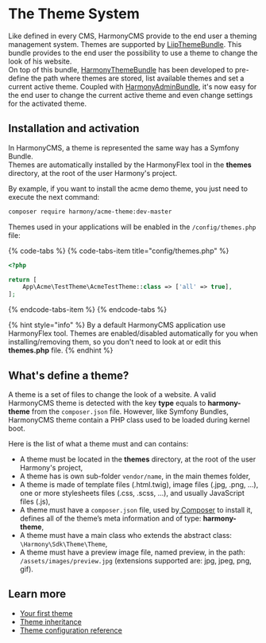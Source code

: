 # The Theme System

Like defined in every CMS, HarmonyCMS provide to the end user a theming management system. Themes are supported by [LiipThemeBundle](https://packagist.org/packages/liip/theme-bundle). This bundle provides to the end user the possibility to use a theme to change the look of his website.  
On top of this bundle, [HarmonyThemeBundle](https://packagist.org/packages/harmony/theme-bundle) has been developed to pre-define the path where themes are stored, list available themes and set a current active theme. Coupled with [HarmonyAdminBundle](https://marketplace.harmonycms.net/package/harmony-admin-bundle), it's now easy for the end user to change the current active theme and even change settings for the activated theme.

## Installation and activation

In HarmonyCMS, a theme is represented the same way has a Symfony Bundle.  
Themes are automatically installed by the HarmonyFlex tool in the **themes** directory, at the root of the user Harmony's project.

By example, if you want to install the acme demo theme, you just need to execute the next command:

```bash
composer require harmony/acme-theme:dev-master
```

Themes used in your applications will be enabled in the `/config/themes.php` file:

{% code-tabs %}
{% code-tabs-item title="config/themes.php" %}
```php
<?php

return [
    App\Acme\TestTheme\AcmeTestTheme::class => ['all' => true],
];
```
{% endcode-tabs-item %}
{% endcode-tabs %}

{% hint style="info" %}
By a default HarmonyCMS application use HarmonyFlex tool. Themes are enabled/disabled automatically for you when installing/removing them, so you don't need to look at or edit this **themes.php** file.
{% endhint %}

## What's define a theme?

A theme is a set of files to change the look of a website. A valid HarmonyCMS theme is detected with the key **type** equals to **harmony-theme** from the `composer.json` file. However, like Symfony Bundles, HarmonyCMS theme contain a PHP class used to be loaded during kernel boot.

Here is the list of what a theme must and can contains:

* A theme must be located in the **themes** directory, at the root of the user Harmony's project,
* A theme has is own sub-folder `vendor/name`, in the main themes folder,
* A theme is made of template files \(.html.twig\), image files \(.jpg, .png, ...\), one or more stylesheets files \(.css, .scss, ...\), and usually JavaScript files \(.js\),
* A theme must have a `composer.json` file, used by[ Composer](https://getcomposer.org/) to install it, defines all of the theme’s meta information and of type: **harmony-theme**,
* A theme must have a main class who extends the abstract class: `\Harmony\Sdk\Theme\Theme`,
* A theme must have a preview image file, named preview, in the path: `/assets/images/preview.jpg` \(extensions supported are: jpg, jpeg, png, gif\).

## Learn more

* [Your first theme](your-first-theme/)
* [Theme inheritance](theme-inheritance.md)
* [Theme configuration reference](theme-configuration-reference.md)

